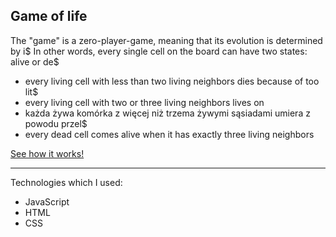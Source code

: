 ## Game of life
The "game" is a zero-player-game, meaning that its evolution is determined by i$
In other words, every single cell on the board can have two states: alive or de$
- every living cell with less than two living neighbors dies because of too lit$
- every living cell with two or three living neighbors lives on
- każda żywa komórka z więcej niż trzema żywymi sąsiadami umiera z powodu przel$
- every dead cell comes alive when it has exactly three living neighbors

[See how it works!](https://codepen.io/w4d/full/vjerwe/http:// "See how it works!")

------------
Technologies which I used:
- JavaScript
- HTML
- CSS
